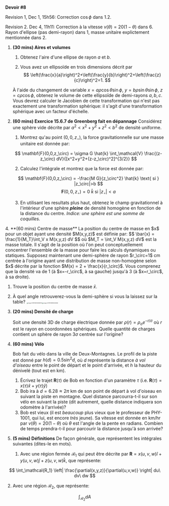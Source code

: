 **Devoir #8**

Revision 1, Dec 1, 15h56: Correction $\cos \phi$ dans 1.2.

Revision 2. Dec 4, 11h11: Correction à la vitesse $v(\theta) = 20(1 - \theta)$ dans 6. Rayon d'ellipse (pas demi-rayon) dans 1, masse unitaire explictement mentionnée dans 2.



1. **(30 mins) Aires et volumes**
  
   1. Obtenez l'aire d'une ellipse de rayon $a$ et $b$.
   
   2. Vous avez un ellipsoïde en trois dimensions décrit par 
     $$
     \left(\frac{x}{a}\right)^2+\left(\frac{y}{b}\right)^2+\left(\frac{z}{c}\right)^2=1.
     $$
   
     À l'aide du changement de variable $x=a\rho \cos\theta \sin \phi$, $y=b\rho \sin\theta \sin \phi$, $z=c\rho \cos\phi$, obtenez le volume de cette ellipsoïde de demi-rayons $a,b,c$. Vous devrez calculer le Jacobien de cette transformation qui n'est pas exactement une transformation sphérique: il s'agit d'une transformation sphérique avec un facteur d'échelle.
   
2. **(60 mins) Exercice 15.6.7 de Greenberg fait en dépannage**
   Considérez une sphère vide décrite par $a^2 < x^2 + y^2 + z^2 < b^2$ de densité uniforme.  
   
   1. Montrez qu'au point $(0,0,z_\circ)$, la force gravitationnelle sur une masse unitaire est donnée par:
   
   $$
   \mathbf{F}(0,0,z_\circ) = \sigma G \hat{k} \int_\mathcal{V} \frac{(z-z_\circ) dV}{[x^2+y^2+(z-z_\circ)^2]^{3/2}}
   $$
   
   2. Calculez l'intégrale et montrez que la force est donnée par:

   $$
   \mathbf{F}(0,0,z_\circ) = -\frac{M G}{z_\circ^2} \hat{k} \text{ si } |z_\circ|>b
   $$
   $$
   \mathbf{F}(0,0,z_\circ) = 0\ \hat{k} \text{ si } |z_\circ|<a
   $$
   
   3. En utilisant les resultats plus haut, obtenez le champ gravitationnel à l'intérieur d'une sphère ***pleine*** de densité homogène en fonction de la distance du centre. *Indice: une sphère est une somme de coquilles.*
   
<div style="page-break-after: always; break-after: page;"></div>
4. **(60 mins) Centre de masse**
   La position du centre de masse en $x$ pour un objet ayant une densité $M(x,y,z)$ est définie par:
   $$
   \bar{x} = \frac{1}{M_T}\int_V x M(x,y,z) dV
   $$
   où $M_T = \int_V M(x,y,z) dV$ est la masse totale. Il s'agit de la position où l'on peut conceptuellement concentrer l'ensemble de la masse pour faire les calculs dynamiques ou statiques. Supposez maintenant une demi-sphère de rayon $r_\circ=1$ cm centrée à l'origine ayant une distribution de masse non-homogène selon $x$ décrite par la fonction $M(x) = 2 + \frac{x}{r_\circ}$. Vous comprenez que la densité va de 1 (à $x=-r_\circ$, à sa gauche) jusqu'à 3 (à $x=r_\circ$, à sa droite).

   1. Trouve la position du centre de masse  $\bar{x}$.
     
   2. À quel angle retrouverez-vous la demi-sphère si vous la laissez sur la table?
           <img src="PHY-1001-2019-DEV8.assets/image-20191129092659722.png" alt="image-20191129092659722" style="zoom: 25%;" /><img src="PHY-1001-2019-DEV8.assets/image-20191129082450456.png" alt="image-20191129082450456" style="zoom: 25%;" /> 

6. **(20 mins) Densité de charge**

   Soit une densité 3D de charge électrique donnée par $\rho(r) = \rho_o e^{-r/\sigma}$ où $r$ est le rayon en coordonnées sphériques. Quelle quantité de charges contient un sphère de rayon $3\sigma$ centrée sur l'origine?

7. **(60 mins) Vélo**

   Bob fait du vélo dans la ville de Deux-Montagnes. Le profil de la piste est donné par $h(d) = 0.5 \sin^2 d$, où $d$ représente la distance *à vol d'oiseau* entre le point de départ et le point d'arrivée, et $h$ la hauteur du dénivelé (tout est en km).

   1. Écrivez le trajet $\mathbf{R}(\tau)$ de Bob en fonction d'un paramètre $\tau$ (i.e. $\mathbf{R}(\tau) = x(\tau) \hat{x} +  y(\tau) \hat{y}$)
   2. Bob ira à $d=6.28 \approx 2\pi$ km de son point de départ à vol d'oiseau en suivant la piste en montagne.  Quel distance parcourra-t-il sur son vélo en suivant la piste (dit autrement, quelle distance indiquera son odomètre à l'arrivée)?
   3. Bob est vieux (il est *beaucoup* plus vieux que le professeur de PHY-1001, qui lui, est encore *très* jeune). Sa vitesse est donnée en km/hr par $v(\theta) = 20(1 - \theta)$ où $\theta$ est l'angle de la pente en radians.  Combien de temps prendra-t-il pour parcourir la distance jusqu'à son arrivée?

8. **(5 mins) Définitions**
  De façon générale, que représentent les intégrales suivantes (dites-le en mots).
  
   1. Avec une région fermée $\mathcal{R_1}$ qui peut être décrite par $\mathbf{R} = x(u,v,w)\hat{i}+y(u,v,w)\hat{j}+z(u,v,w)\hat{k}$, que représente:
  
  $$
  \int_\mathcal{R_1} \left| \frac{\partial(x,y,z)}{\partial(u,v,w)} \right| du\ dv\ dw
  $$
  
   2. Avec une région $\mathcal{R}_2$, que représente:
  
  $$
  \int_\mathcal{R_2} dA
  $$